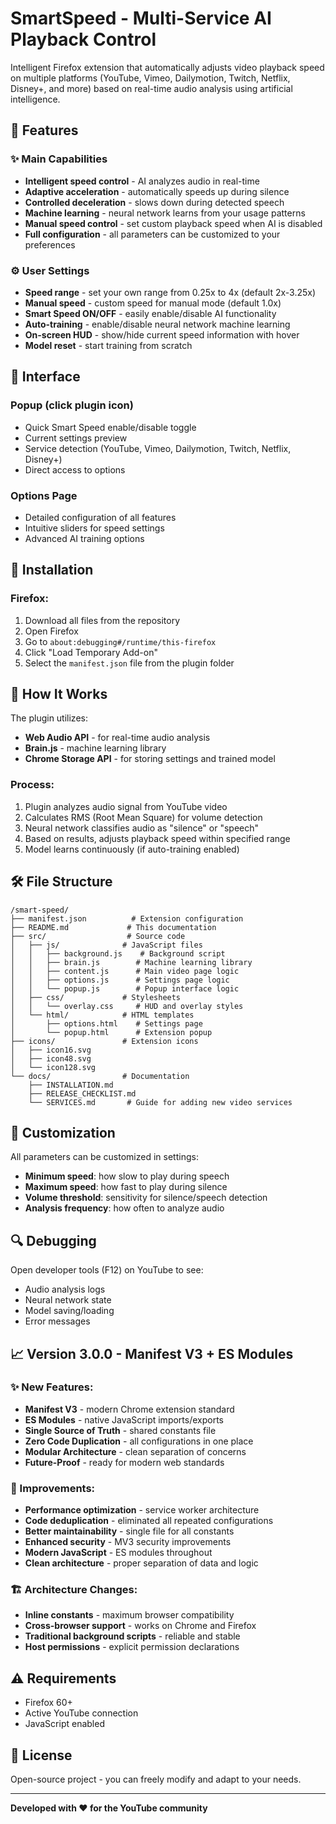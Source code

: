 # SmartSpeed - Multi-Service AI Playback Control

Intelligent Firefox extension that automatically adjusts video playback speed on multiple platforms (YouTube, Vimeo, Dailymotion, Twitch, Netflix, Disney+, and more) based on real-time audio analysis using artificial intelligence.

## 🚀 Features

### ✨ Main Capabilities
- **Intelligent speed control** - AI analyzes audio in real-time
- **Adaptive acceleration** - automatically speeds up during silence
- **Controlled deceleration** - slows down during detected speech
- **Machine learning** - neural network learns from your usage patterns
- **Manual speed control** - set custom playback speed when AI is disabled
- **Full configuration** - all parameters can be customized to your preferences

### ⚙️ User Settings
- **Speed range** - set your own range from 0.25x to 4x (default 2x-3.25x)
- **Manual speed** - custom speed for manual mode (default 1.0x)
- **Smart Speed ON/OFF** - easily enable/disable AI functionality
- **Auto-training** - enable/disable neural network machine learning
- **On-screen HUD** - show/hide current speed information with hover
- **Model reset** - start training from scratch

## 📱 Interface

### Popup (click plugin icon)
- Quick Smart Speed enable/disable toggle
- Current settings preview
- Service detection (YouTube, Vimeo, Dailymotion, Twitch, Netflix, Disney+)
- Direct access to options

### Options Page
- Detailed configuration of all features
- Intuitive sliders for speed settings
- Advanced AI training options

## 🔧 Installation

### Firefox:
1. Download all files from the repository
2. Open Firefox
3. Go to `about:debugging#/runtime/this-firefox`
4. Click "Load Temporary Add-on"
5. Select the `manifest.json` file from the plugin folder

<!-- ### Chrome :
1. Download all files from the repository
2. Open Chrome
3. Go to `chrome://extensions/`
4. Enable "Developer mode" (top right)
5. Click "Load unpacked"
6. Select the project folder containing `manifest.json` -->

## 🎯 How It Works

The plugin utilizes:
- **Web Audio API** - for real-time audio analysis
- **Brain.js** - machine learning library
- **Chrome Storage API** - for storing settings and trained model

### Process:
1. Plugin analyzes audio signal from YouTube video
2. Calculates RMS (Root Mean Square) for volume detection
3. Neural network classifies audio as "silence" or "speech"
4. Based on results, adjusts playback speed within specified range
5. Model learns continuously (if auto-training enabled)

## 🛠️ File Structure

```
/smart-speed/
├── manifest.json          # Extension configuration
├── README.md             # This documentation
├── src/                  # Source code
│   ├── js/              # JavaScript files
│   │   ├── background.js    # Background script
│   │   ├── brain.js        # Machine learning library
│   │   ├── content.js      # Main video page logic
│   │   ├── options.js      # Settings page logic
│   │   └── popup.js        # Popup interface logic
│   ├── css/             # Stylesheets
│   │   └── overlay.css     # HUD and overlay styles
│   └── html/            # HTML templates
│       ├── options.html    # Settings page
│       └── popup.html      # Extension popup
├── icons/               # Extension icons
│   ├── icon16.svg
│   ├── icon48.svg
│   └── icon128.svg
└── docs/                # Documentation
    ├── INSTALLATION.md
    ├── RELEASE_CHECKLIST.md
    └── SERVICES.md       # Guide for adding new video services
```

## 🎨 Customization

All parameters can be customized in settings:
- **Minimum speed**: how slow to play during speech
- **Maximum speed**: how fast to play during silence  
- **Volume threshold**: sensitivity for silence/speech detection
- **Analysis frequency**: how often to analyze audio

## 🔍 Debugging

Open developer tools (F12) on YouTube to see:
- Audio analysis logs
- Neural network state
- Model saving/loading
- Error messages

## 📈 Version 3.0.0 - Manifest V3 + ES Modules

### ✨ New Features:
- **Manifest V3** - modern Chrome extension standard
- **ES Modules** - native JavaScript imports/exports
- **Single Source of Truth** - shared constants file
- **Zero Code Duplication** - all configurations in one place
- **Modular Architecture** - clean separation of concerns
- **Future-Proof** - ready for modern web standards

### 🚀 Improvements:
- **Performance optimization** - service worker architecture
- **Code deduplication** - eliminated all repeated configurations
- **Better maintainability** - single file for all constants
- **Enhanced security** - MV3 security improvements
- **Modern JavaScript** - ES modules throughout
- **Clean architecture** - proper separation of data and logic

### 🏗️ Architecture Changes:
- **Inline constants** - maximum browser compatibility
- **Cross-browser support** - works on Chrome and Firefox
- **Traditional background scripts** - reliable and stable
- **Host permissions** - explicit permission declarations

## ⚠️ Requirements

- Firefox 60+
- Active YouTube connection
- JavaScript enabled

## 📝 License

Open-source project - you can freely modify and adapt to your needs.

---
**Developed with ❤️ for the YouTube community**
